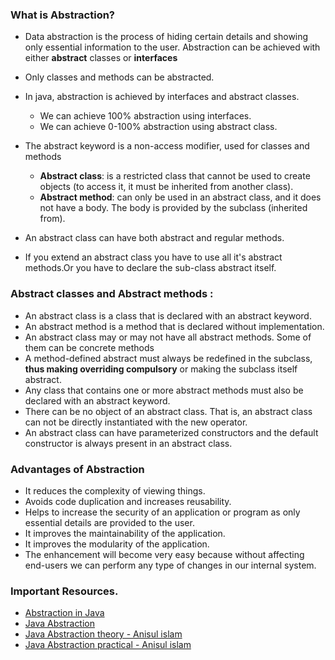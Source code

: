 ### What is Abstraction?
* Data abstraction is the process of hiding certain details and showing only essential information to the user.
  Abstraction can be achieved with either **abstract** classes or **interfaces** 
* Only classes and methods can be abstracted.

* In java, abstraction is achieved by interfaces and abstract classes. 
  * We can achieve 100% abstraction using interfaces.
  * We can achieve 0-100% abstraction using abstract class.

* The abstract keyword is a non-access modifier, used for classes and methods
  * **Abstract class**: is a restricted class that cannot be used to create objects (to access it, 
    it must be inherited from another class).
  * **Abstract method**: can only be used in an abstract class, 
    and it does not have a body. The body is provided by the subclass (inherited from).
  
* An abstract class can have both abstract and regular methods.
* If you extend an abstract class you have to use all it's abstract methods.Or you have to declare the sub-class abstract itself.

### Abstract classes and Abstract methods :
  * An abstract class is a class that is declared with an abstract keyword.
  * An abstract method is a method that is declared without implementation.
  * An abstract class may or may not have all abstract methods. Some of them can be concrete methods
  * A method-defined abstract must always be redefined in the subclass, **thus making overriding compulsory** or making the subclass itself abstract.
  * Any class that contains one or more abstract methods must also be declared with an abstract keyword.
  * There can be no object of an abstract class. That is, an abstract class can not be directly instantiated with the new operator.
  * An abstract class can have parameterized constructors and the default constructor is always present in an abstract class.

### Advantages of Abstraction
* It reduces the complexity of viewing things.
* Avoids code duplication and increases reusability.
* Helps to increase the security of an application or program as only essential details are provided to the user.
* It improves the maintainability of the application.
* It improves the modularity of the application.
* The enhancement will become very easy because without affecting end-users we can perform any type of changes in our internal system. 

### Important Resources.
* <a href="https://www.geeksforgeeks.org/abstraction-in-java-2/">Abstraction in Java</a>
* <a href="https://www.w3schools.com/java/java_abstract.asp">Java Abstraction</a>
* <a href="https://www.youtube.com/watch?v=XUvnPcnYsHM">Java Abstraction theory - Anisul islam</a>
* <a href="https://www.youtube.com/watch?v=P_Yb5CQFh3Y">Java Abstraction practical - Anisul islam</a>